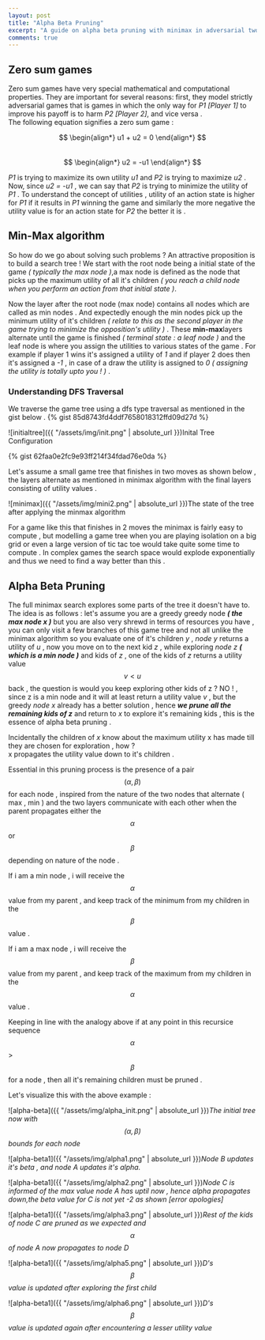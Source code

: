```yaml
---
layout: post
title: "Alpha Beta Pruning" 
excerpt: "A guide on alpha beta pruning with minimax in adversarial two player games , implementation focused tutorial "
comments: true
---
```

## Zero sum games

Zero sum games have very special mathematical and computational properties.  They are important for several reasons:  first, they model strictly  adversarial  games
that is games  in  which  the  only  way  for  _P1 [Player 1]_ to  improve  his  payoff  is  to  harm  _P2 [Player 2]_, and  vice  versa .  
The following equation signifies a zero sum game :     
                     <center>
                     $$
                     \begin{align*}
                      u1 + u2 = 0 
                      \end{align*}
                     $$  
                     $$
                     \begin{align*}
                     u2 = -u1 
                      \end{align*}
                     $$
                     </center>  

_P1_  is  trying  to  maximize its own utility _u1_ and  _P2_  is  trying  to  maximize _u2_ . Now, since  _u2  = -u1_ , we can say that  _P2_  is trying to minimize the utility of  _P1_  . To understand the concept of utilities , utility of an action state is higher for _P1_ if it results in _P1_ winning the game and similarly the more negative the utility value is for an action state for _P2_ the better it is .  

## Min-Max algorithm
So how do we go about solving such problems ? An attractive proposition is to build a search tree ! We start with the root node being a initial state of the game _( typically the max node )_,a max node is defined as the node that picks up the maximum utility of all it's children  _( you reach a child node when you perform an action from that initial state )_.  


Now the layer after the root node (max node) contains all nodes which are called as min nodes . And expectedly enough the min nodes pick up the minimum utility of it's children _( relate to this as the second player in the game trying to minimize the opposition's utility )_ . These **min-max**layers alternate until the game is finished _( terminal state : a leaf node )_ and the leaf node is where you assign the utilities to various states of the game . For example if player 1 wins it's assigned a utility of _1_ and if player 2 does then it's assigned a _-1_ , in case of a draw the utility is assigned to _0_  _( assigning the utility is totally  upto you ! )_  .

### Understanding DFS Traversal
We traverse the game tree using a dfs type traversal as mentioned in the gist below . 
{% gist 85d8743fd4ddf7658018312ffd09d27d %}

![initialtree]({{ "/assets/img/init.png" | absolute_url }})Inital Tree Configuration 

{% gist 62faa0e2fc9e93ff214f34fdad76e0da %}

Let's assume a small game tree that finishes in two moves as shown below , the layers alternate as mentioned in minimax algorithm with the final layers consisting of utility values .

![minimax]({{ "/assets/img/mini2.png" | absolute_url }})The state of the tree after applying the minmax algorithm

For a game like this that finishes in 2 moves the minimax is fairly easy to compute , but modelling a game tree when you are playing isolation on a big grid or even a large version of tic tac toe would take quite some time to compute . In complex games the search space would explode exponentially and thus we need to find a way better than this .

## Alpha Beta Pruning 
The full minimax search explores some parts of the tree it doesn't have to.  
The idea is as follows : let's assume you are a greedy greedy node _**( the max node x )**_ but you are also very shrewd in terms of resources you have , you can only visit a few branches of this game tree and not all unlike the minimax algorithm so you evaluate one of it's  children  _y_ , _node y_ returns a utility of _u_ , now you move on to the next kid _z_ , while exploring _node z_ _**( which is a min node )**_ and kids of _z_ , one of the kids of _z_ returns a utility value  $$v < u$$ back  , the question is would you keep exploring other kids of z ?  NO ! , since z is a min node and it will at least return a utility value _v_ , but the greedy _node x_ already has a better solution , hence _**we prune all the remaining kids of z**_ and return to _x_ to explore it's remaining kids , this is the essence of alpha beta pruning .  

Incidentally the children of _x_ know about the maximum utility x has made till they are chosen for exploration , how ?  
x propagates the utility value down to it's children .  

Essential in this pruning process is the presence of a pair $${ ( \alpha , \beta  ) }$$  for each node , inspired from the nature of the two nodes that alternate 
( max , min ) and the two layers communicate with each other when the parent propagates either the $$\alpha$$ or $$\beta$$ depending on nature of the node .  

If i am a min node , i will receive the $$\alpha$$ value from my parent , and keep track of the minimum from my children in the $$\beta$$ value .  

If i am a max node , i will receive the $$\beta$$ value from my parent , and keep track of the maximum from my children in the $$\alpha$$ value .  

Keeping in line with the analogy above if at any point in this recursice sequence $$\alpha$$ > $$\beta$$ for a node , then all it's remaining children must be pruned .

Let's visualize this with the above example :


![alpha-beta]({{ "/assets/img/alpha_init.png" | absolute_url }})*The initial tree  now with $${ ( \alpha , \beta  ) }$$ bounds for each node*


![alpha-beta1]({{ "/assets/img/alpha1.png" | absolute_url }})*Node B updates it's beta , and node A updates it's alpha.*


![alpha-beta1]({{ "/assets/img/alpha2.png" | absolute_url }})*Node C is informed of the max value node A has uptil now , hence alpha propagates down,the beta value for C is not yet -2 as shown [error apologies]*


![alpha-beta1]({{ "/assets/img/alpha3.png" | absolute_url }})*Rest of the kids of node C are pruned as we expected and $$\alpha$$ of node A now propagates to node D*


![alpha-beta1]({{ "/assets/img/alpha5.png" | absolute_url }})*D's $$\beta$$ value is updated after exploring the first child*


![alpha-beta1]({{ "/assets/img/alpha6.png" | absolute_url }})*D's $$\beta$$ value is updated again after encountering a lesser utility value*